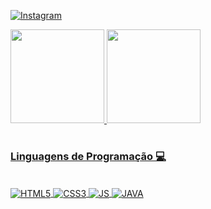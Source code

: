 <div>
 
[![Instagram](https://img.shields.io/badge/Instagram-E4405F?style=for-the-badge&logo=instagram&logoColor=white)](https://www.instagram.com/jgfilomeno/)
 <!-- [![Linkedin](https://img.shields.io/badge/LinkedIn-0077B5?style=for-the-badge&logo=linkedin&logoColor=white)](https://www.linkedin.com/in/gabriel-lorenssetti-8a352a29b/) -->
 
</div>

<div style="display:flex;" aling="center">
 
   <a href="https://github-readme-stats.vercel.app/api?username=Filomen0s&show_icons=true&theme=transparent">
  <img height="150" src="https://github-readme-stats.vercel.app/api?username=htklucas&show_icons=true&theme=tokyonight&include_all_commits=true&count_private=true"/>
  <img height="150" src="https://github-readme-stats.vercel.app/api/top-langs/?username=htklucas&layout=compact&langs_count=8&theme=tokyonight"/>
    
</div>

<h1></h1>
<div>
  <h3>
    Linguagens de Programação 💻
  </h3>
  <br>
 
 <img align="center" alt="HTML5" src="https://img.shields.io/badge/HTML5-E34F26?style=for-the-badge&logo=html5&logoColor=white">
 <img align="center" alt="CSS3" src="https://img.shields.io/badge/CSS3-1572B6?style=for-the-badge&logo=css3&logoColor=white">
 <img align="center" alt="JS" src="https://img.shields.io/badge/JavaScript-F7DF1E?style=for-the-badge&logo=javascript&logoColor=black">
  <img align="center" alt="JAVA" src="https://img.shields.io/badge/JAVA-F7DF1E?style=for-the-badge&logo=JAVA&logoColor=white">
</div>

<h1></h1>
